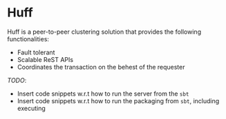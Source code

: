 # Huff

Huff is a peer-to-peer clustering solution that provides the following functionalities:

- Fault tolerant 
- Scalable ReST APIs
- Coordinates the transaction on the behest of the requester

*TODO*:
- Insert code snippets w.r.t how to run the server from the `sbt`
- Insert code snippets w.r.t how to run the packaging from `sbt`, including executing


